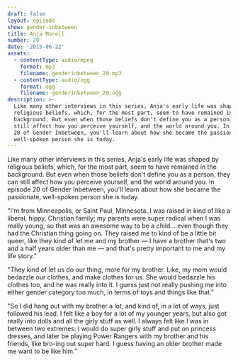 ```yaml
---
draft: false
layout: episode
show: gender-inbetween
title: Anja Morell
number: 20
date: '2015-06-22'
assets:
  - contentType: audio/mpeg
    format: mp3
    filename: genderinbetween_20.mp3
  - contentType: audio/ogg
    format: ogg
    filename: genderinbetween_20.ogg
description: >-
  Like many other interviews in this series, Anja's early life was shaped by
  religious beliefs, which, for the most part, seem to have remained in the
  background. But even when those beliefs don't define you as a person, they can
  still affect how you perceive yourself, and the world around you. In episode
  20 of Gender Inbetween, you'll learn about how she became the passionate,
  well-spoken person she is today.
---
```

Like many other interviews in this series, Anja's early life was shaped by religious beliefs, which, for the most part, seem to have remained in the background. But even when those beliefs don't define you as a person, they can still affect how you perceive yourself, and the world around you. In episode 20 of Gender Inbetween, you'll learn about how she became the passionate, well-spoken person she is today.

"I'm from Minneapolis, or Saint Paul, Minnesota. I was raised in kind of like a liberal, hippy, Christian family; my parents were super radical when I was really young, so that was an awesome way to be a child... even though they had the Christian thing going on. They raised me to kind of be a little bit queer, like they kind of let me and my brother &mdash; I have a brother that's two and a half years older than me &mdash; and that's pretty important to me and my life story."

"They kind of let us do our thing, more for my brother. Like, my mom would bedazzle our clothes, and make clothes for us. She would bedazzle his clothes too, and he was really into it. I guess just not really pushing me into either gender category too much, in terms of toys and things like that."

"So I did hang out with my brother a lot, and kind of, in a lot of ways, just followed his lead. I felt like a boy for a lot of my younger years, but also got really into dolls and all the girly stuff as well. I always felt like I was in between two extremes: I would do super girly stuff and put on princess dresses, and later be playing Power Rangers with my brother and his friends, like bro-ing out super hard. I guess having an older brother made me want to be like him."